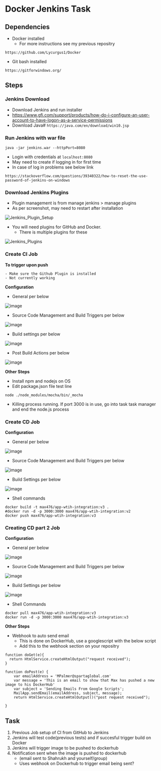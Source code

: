 # Docker Jenkins Task

## Dependencies

- Docker installed
	- For more instructions see my previous repositry

```https://github.com/Lycurgus1/Docker```

- Git bash installed

```https://gitforwindows.org/```

## Steps

### Jenkins Download

- Download Jenkins and run installer
- https://www.gfi.com/support/products/how-do-i-configure-an-user-account-to-have-logon-as-a-service-permissions
- Download Java#
```https://java.com/en/download/win10.jsp```

### Run Jenkins with war file

```java -jar jenkins.war --httpPort=8080```

- Login with credentials at ```localhost:8080```
- May need to create if logging in for first time
- In case of log in problems see below link

```https://stackoverflow.com/questions/39340322/how-to-reset-the-use-password-of-jenkins-on-windows```

### Download Jenkins Plugins

- Plugin management is from manage jenkins > manage plugins
- As per screenshot, may need to restart after installation

![Jenkins_Plugin_Setup](images/Jenkins_Plugin.PNG)

- You will need plugins for GitHub and Docker.
	- There is multiple plugins for these

![Jenkins_Plugins](images/jenkins_plugins.PNG)

### Create CI Job

**To trigger upon push**

	- Make sure the Github Plugin is installed
	- Not currently working

**Configuration**

- General per below

![image](images/CI_General.PNG)

- Source Code Management and Build Triggers per below

![image](images/CI_SCM.PNG)

- Build settings per below

![image](images/CI_Build.PNG)

- Post Build Actions per below

![image](images/CI_PostBuild.PNG)

**Other Steps**

- Install npm and nodejs on OS
- Edit package.json file test line

```node ./node_modules/mocha/bin/_mocha```

- Killing process running. If port 3000 is in use, go into task task manager and end the node.js process

### Create CD Job

**Configuration**

- General per below

![image](images/CD_General.PNG)

- Source Code Management and Build Triggers per below

![image](images/CD_SCM.PNG)

- Build Settings per below

![image](images/CD_Build.PNG)

- Shell commands
```
docker build -t max476/app-wtih-integration:v3 .
#docker run -d -p 3000:3000 max476/app-wtih-integration:v2
docker push max476/app-wtih-integration:v3
```

### Creating CD part 2 Job

**Configuration**

- General per below

![image](images/CD2_General.PNG)

- Source Code Management and Build Triggers per below

![image](images/CD2_SCM.PNG)

- Build Settings per below

![image](images/CD2_Build.PNG)

- Shell Commands
```
docker pull max476/app-wtih-integration:v3
docker run -d -p 3000:3000 max476/app-wtih-integration:v3
```
**Other Steps**

- Webhook to auto send email
	- This is done on DockerHub, use a googlescript with the below script
	- Add this to the webhook section on your repositry
```
function doGet(e){
  return HtmlService.createHtmlOutput("request received");
}

function doPost(e) {
    var emailAddress = 'MPalmer@spartaglobal.com'
    var message = 'This is an email to show that Max has pushed a new image to his DockerHub'
    var subject = 'Sending Emails From Google Scripts';
    MailApp.sendEmail(emailAddress, subject, message);
    return HtmlService.createHtmlOutput()("post request received");
  
}
```

## Task

1. Previous Job setup of CI from GitHub to Jenkins
2. Jenkins will test code(previous tests) and if succesful trigger build on Docker
3. Jenkins will trigger image to be pushed to dockerhub
4. Notification sent when the image is pushed to dockerhub
	- (email sent to Shahrukh and yourself/group)
	- Uses webhook on Dockerhub to trigger email being sent?